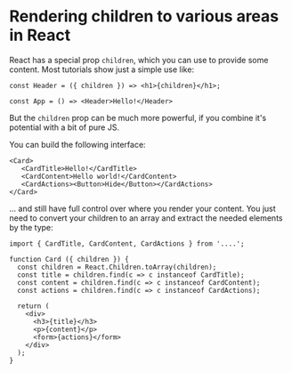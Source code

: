 # Rendering children to various areas in React

React has a special prop `children`, which you can use to provide some content. Most tutorials show just a simple use like:

```
const Header = ({ children }) => <h1>{children}</h1>;

const App = () => <Header>Hello!</Header>
```

But the `children` prop can be much more powerful, if you combine it's potential with a bit of pure JS.

You can build the following interface:

```
<Card>
   <CardTitle>Hello!</CardTitle>
   <CardContent>Hello world!</CardContent>
   <CardActions><Button>Hide</Button></CardActions>
</Card>
```

... and still have full control over where you render your content. You just need to convert your children to an array
and extract the needed elements by the type:

```
import { CardTitle, CardContent, CardActions } from '....';

function Card ({ children }) {
  const children = React.Children.toArray(children);
  const title = children.find(c => c instanceof CardTitle);
  const content = children.find(c => c instanceof CardContent);
  const actions = children.find(c => c instanceof CardActions);
  
  return (
    <div>
      <h3>{title}</h3>
      <p>{content}</p>
      <form>{actions}</form>
    </div>
  );
}
```
